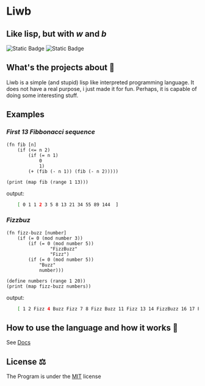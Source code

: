 # Liwb
## Like lisp, but with *w* and *b*

![Static Badge](https://img.shields.io/badge/cargo-1.77.2%20-blue)
![Static Badge](https://img.shields.io/badge/LICENSE-MIT-green)

## What's the projects about :book:
Liwb is a simple (and stupid) lisp like interpreted programming language.
It does not have a real purpose, i just made it for fun.
Perhaps, it is capable of doing some interesting stuff.

## Examples 

### *First 13 Fibbonacci sequence*
```liwb
(fn fib [n]
    (if (<= n 2)
        (if (= n 1) 
            0
            1)
        (+ (fib (- n 1)) (fib (- n 2)))))

(print (map fib (range 1 13)))
```
output:
```bash
    [ 0 1 1 2 3 5 8 13 21 34 55 89 144  ]
```

### *Fizzbuz*
```liwb
(fn fizz-buzz [number]
    (if (= 0 (mod number 3))
        (if (= 0 (mod number 5))
                "FizzBuzz"
                "Fizz")
        (if (= 0 (mod number 5))
            "Buzz"
            number)))

(define numbers (range 1 20))
(print (map fizz-buzz numbers))
```
output:
```bash
    [ 1 2 Fizz 4 Buzz Fizz 7 8 Fizz Buzz 11 Fizz 13 14 FizzBuzz 16 17 Fizz 19 Buzz  ]
```

## How to use the language and how it works :scroll:
See [Docs](./DOCS.md)

## License :balance_scale:
The Program is under the [MIT](./LICENSE) license
